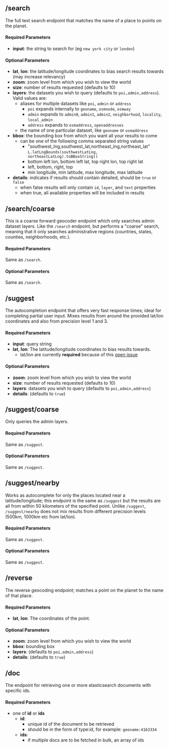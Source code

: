 ## /search

The full text search endpoint that matches the name of a place to points on the planet.

#### Required Parameters
* **input**: the string to search for (eg `new york city` or `london`)

#### Optional Parameters
* **lat**, **lon**: the latitude/longitude coordinates to bias search results towards (may increase relevancy)
* **zoom**: zoom level from which you wish to view the world
* **size**: number of results requested (defaults to 10)
* **layers**: the datasets you wish to query (defaults to `poi,admin,address`). Valid values are:
  * aliases for multiple datasets like `poi`, `admin` or `address`
    * `poi` expands internally to `geoname`, `osmnode`, `osmway`
    * `admin` expands to `admin0`, `admin1`, `admin2`, `neighborhood`, `locality`, `local_admin`
    * `address` expands to `osmaddress`, `openaddresses`
  * the name of one particular dataset, like `geoname` or `osmaddress`
* **bbox**: the bounding box from which you want all your results to come
  * can be one of the following comma separated string values
    * "southwest_lng,southwest_lat,northeast_lng,northeast_lat" `L.latLngBounds(southwestLatLng, northeastLatLng).toBBoxString()`
    * bottom left lon, bottom left lat, top right lon, top right lat
    * left, bottom, right, top
    * min longitude, min latitude, max longitude, max latitude
* **details**: indicates if results should contain detailed, should be `true` or `false`
  * when false results will only contain `id`, `layer`, and `text` properties
  * when true, all available properties will be included in results


## /search/coarse

This is a coarse forward geocoder endpoint which only searches admin dataset layers.
Like the `/search` endpoint, but performs a "coarse" search, meaning that it only searches administrative regions
(countries, states, counties, neighborhoods, etc.).

#### Required Parameters
Same as `/search`.

#### Optional Parameters
Same as `/search`.

## /suggest

The autocompletion endpoint that offers very fast response times; ideal for completing partial user input. Mixes
results from around the provided lat/lon coordinates and also from precision level 1 and 3.

#### Required Parameters
* **input**: query string
* **lat**, **lon**: The latitude/longitude coordinates to bias results towards.
  * lat/lon are currently **required** because of this [open issue](https://github.com/elasticsearch/elasticsearch/issues/6444)

#### Optional Parameters
* **zoom**: zoom level from which you wish to view the world
* **size**: number of results requested (defaults to 10)
* **layers**: datasets you wish to query (defaults to `poi,admin,address`)
* **details**: (defaults to `true`)

## /suggest/coarse

Only queries the admin layers.

#### Required Parameters
Same as `/suggest`.

#### Optional Parameters
Same as `/suggest`.


## /suggest/nearby

Works as autocomplete for only the places located near a latitude/longitude; this endpoint is the same as `/suggest`
but the results are all from within 50 kilometers of the specified point.  Unlike `/suggest`, `/suggest/nearby` does
not mix results from different precision levels (500km, 1000km etc from lat/lon).

#### Required Parameters
Same as `/suggest`.

#### Optional Parameters
Same as `/suggest`.

## /reverse

The reverse geocoding endpoint; matches a point on the planet to the name of that place.

#### Required Parameters
* **lat**, **lon**: The coordinates of the point.

#### Optional Parameters
* **zoom**: zoom level from which you wish to view the world
* **bbox**: bounding box
* **layers**: (defaults to `poi,admin,address`)
* **details**: (defaults to `true`)


## /doc

The endpoint for retrieving one or more elasticsearch documents with specific ids.

#### Required Parameters
* one of **id** or **ids**
  * **id**:
    * unique id of the document to be retrieved
    * should be in the form of type:id, for example: `geoname:4163334`
  * **ids**:
    * if multiple docs are to be fetched in bulk, an array of ids
